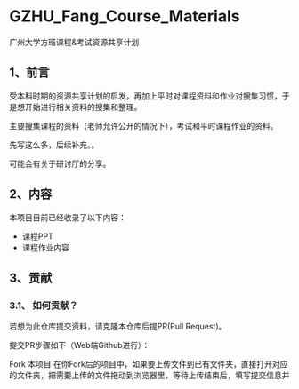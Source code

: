 # GZHU_Fang_Course_Materials
广州大学方班课程&amp;考试资源共享计划

## 1、前言

受本科时期的资源共享计划的启发，再加上平时对课程资料和作业对搜集习惯，于是想开始进行相关资料的搜集和整理。

主要搜集课程的资料（老师允许公开的情况下），考试和平时课程作业的资料。

先写这么多，后续补充。。

可能会有关于研讨厅的分享。

## 2、内容

本项目目前已经收录了以下内容：
- 课程PPT
- 课程作业内容

## 3、贡献

### 3.1、 如何贡献？

若想为此仓库提交资料，请克隆本仓库后提PR(Pull Request)。

提交PR步骤如下（Web端Github进行）：

Fork 本项目
在你Fork后的项目中，如果要上传文件到已有文件夹，直接打开对应的文件夹，把需要上传的文件拖动到浏览器里，等待上传结束后，填写提交信息并Commit;如果上传文件到不存在的文件夹，点击绿色Download按钮旁的upload，把浏览器地址栏中文件夹名称改为你想要新建的文件夹名称，然后回车，上传你的文件。
发起 PR
具体步骤如有不清晰的可以Google或者咨询项目的维护者，或者也可以直接附加在 Issue 中，由维护者进行添加。

### 3.2 贡献者列表

- [Dtpark](https://github.com/Dtpark)
- [tokyoyoyo](https://github.com/tokyoyoyo)
- [小鬼]()
- [luluoluo](https://github.com/luluoluo)
- [hdthky](https://github.com/hdthky)

## 4、 许可与版权
[CC-BY-NC-SA：署名-非商业性使用-相同方式共享](https://creativecommons.org/licenses/by-nc-sa/4.0/deed.zh)

本项目为开源非盈利性质的，如果存在资料有**侵权**问题，请私聊项目的维护人员予以删除
